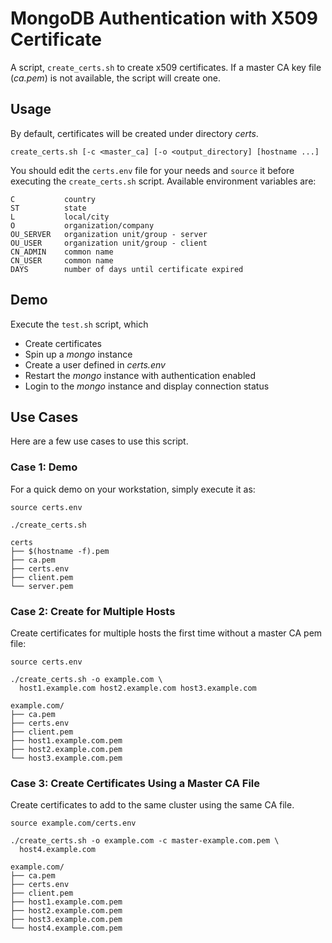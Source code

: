 # MongoDB Authentication with X509 Certificate
A script, `create_certs.sh` to create x509 certificates.  If a master CA key file (*ca.pem*) is not available, the script will create one.

## Usage
By default, certificates will be created under directory *certs*.

```
create_certs.sh [-c <master_ca] [-o <output_directory] [hostname ...]
```

You should edit the `certs.env` file for your needs and `source` it before executing the `create_certs.sh` script.  Available environment variables are:

```
C           country
ST          state
L           local/city
O           organization/company
OU_SERVER   organization unit/group - server
OU_USER     organization unit/group - client
CN_ADMIN    common name
CN_USER     common name
DAYS        number of days until certificate expired
```

## Demo
Execute the `test.sh` script, which

- Create certificates
- Spin up a *mongo* instance
- Create a user defined in *certs.env*
- Restart the *mongo* instance with authentication enabled
- Login to the *mongo* instance and display connection status

## Use Cases
Here are a few use cases to use this script.
### Case 1: Demo
For a quick demo on your workstation, simply execute it as:

```
source certs.env

./create_certs.sh

certs
├── $(hostname -f).pem
├── ca.pem
├── certs.env
├── client.pem
└── server.pem
```

### Case 2: Create for Multiple Hosts
Create certificates for multiple hosts the first time without a master CA pem file:

```
source certs.env

./create_certs.sh -o example.com \
  host1.example.com host2.example.com host3.example.com

example.com/
├── ca.pem
├── certs.env
├── client.pem
├── host1.example.com.pem
├── host2.example.com.pem
└── host3.example.com.pem
```

### Case 3: Create Certificates Using a Master CA File
Create certificates to add to the same cluster using the same CA file.

```
source example.com/certs.env

./create_certs.sh -o example.com -c master-example.com.pem \
  host4.example.com

example.com/
├── ca.pem
├── certs.env
├── client.pem
├── host1.example.com.pem
├── host2.example.com.pem
├── host3.example.com.pem
└── host4.example.com.pem
```
